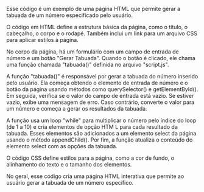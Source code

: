Esse código é um exemplo de uma página HTML que permite gerar a tabuada de um número especificado pelo usuário.

O código em HTML define a estrutura básica da página, como o título, o cabeçalho, o corpo e o rodapé. 
Também inclui um link para um arquivo CSS para aplicar estilos à página.

No corpo da página, há um formulário com um campo de entrada de número e um botão "Gerar Tabuada".
Quando o botão é clicado, ele chama uma função chamada "tabuada()" definida no arquivo "script.js".

A função "tabuada()" é responsável por gerar a tabuada do número inserido pelo usuário.
Ela começa obtendo o elemento de entrada de número e o botão da página usando métodos como querySelector() e getElementById(). Em seguida, verifica se o valor do campo de entrada está vazio. Se estiver vazio, exibe uma mensagem de erro. Caso contrário, converte o valor para um número e começa a gerar os resultados da tabuada.

A função usa um loop "while" para multiplicar o número pelo índice do loop (de 1 a 10) e cria elementos de opção HTM
L para cada resultado da tabuada. Esses elementos são adicionados a um elemento select da página usando o método appendChild(). Por fim, a função atualiza o conteúdo do elemento select com as opções da tabuada.

O código CSS define estilos para a página, como a cor de fundo, o alinhamento do texto e o tamanho dos elementos.

No geral, esse código cria uma página HTML interativa que permite ao usuário gerar a tabuada de um número específico.
